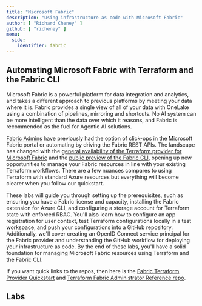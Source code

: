 ```yaml
---
title: "Microsoft Fabric"
description: "Using infrastructure as code with Microsoft Fabric"
author: [ "Richard Cheney" ]
github: [ "richeney" ]
menu:
  side:
    identifier: fabric
---
```


## Automating Microsoft Fabric with Terraform and the Fabric CLI

Microsoft Fabric is a powerful platform for data integration and analytics, and takes a different approach to previous platforms by meeting your data where it is. Fabric provides a single view of all of your data with OneLake using a combination of pipelines, mirroring and shortcuts. No AI system can be more intelligent than the data over which it reasons, and Fabric is recommended as the fuel for Agentic AI solutions.

[Fabric Admins](https://learn.microsoft.com/fabric/admin/microsoft-fabric-admin) have previously had the option of click-ops in the Microsoft Fabric portal or automating by driving the Fabric REST APIs. The landscape has changed with the [general availability of the Terraform provider for Microsoft Fabric](https://blog.fabric.microsoft.com/blog/terraform-provider-for-microsoft-fabric-now-generally-available) and the [public preview of the Fabric CLI](https://blog.fabric.microsoft.com/blog/introducing-the-fabric-cli-preview), opening up new opportunities to manage your Fabric resources in line with your existing Terraform workflows. There are a few nuances compares to using Terraform with standard Azure resources but everything will become clearer when you follow our quickstart.

These labs will guide you through setting up the prerequisites, such as ensuring you have a Fabric license and capacity, installing the Fabric extension for Azure CLI, and configuring a storage account for Terraform state with enforced RBAC. You'll also learn how to configure an app registration for user context, test Terraform configurations locally in a test workspace, and push your configurations into a GitHub repository. Additionally, we'll cover creating an OpenID Connect service principal for the Fabric provider and understanding the GitHub workflow for deploying your infrastructure as code. By the end of these labs, you'll have a solid foundation for managing Microsoft Fabric resources using Terraform and the Fabric CLI.

If you want quick links to the repos, then here is the [Fabric Terraform Provider Quickstart](https://github.com/richeney/fabric_terraform_provider_quickstart) and [Terraform Fabric Administrator Reference repo](https://github.com/richeney/terraform_fabric_administrator_reference).

## Labs
